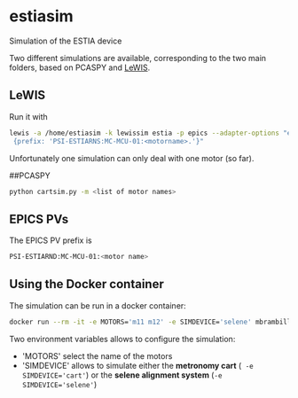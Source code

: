 # estiasim
Simulation of the ESTIA device

Two different simulations are available, corresponding to the two main 
folders, based on  PCASPY and [LeWIS](https://github.com/ess-dmsc/lewis 
"LeWIS's Homepage").

## LeWIS
Run it with
```bash
lewis -a /home/estiasim -k lewissim estia -p epics --adapter-options "epics:
 {prefix: 'PSI-ESTIARNS:MC-MCU-01:<motorname>.'}"
```
 
 Unfortunately one simulation can only deal with one motor (so far).


##PCASPY

```bash
python cartsim.py -m <list of motor names> 

```

## EPICS PVs

The EPICS PV prefix is 
```bash
PSI-ESTIARND:MC-MCU-01:<motor name>
```

## Using the Docker container

The simulation can be run in a docker container:

```bash
docker run --rm -it -e MOTORS='m11 m12' -e SIMDEVICE='selene' mbrambilla/estiasim:pcaspy
```

Two environment variables allows to configure the simulation:
- 'MOTORS' select the name of the motors
- 'SIMDEVICE' allows to simulate either the **metronomy cart** (` -e 
SIMDEVICE='cart'`) or the **selene alignment system** (`-e SIMDEVICE='selene'`) 

